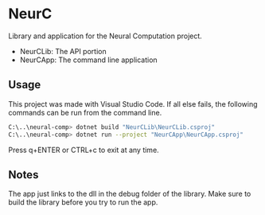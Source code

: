 # NeurC

Library and application for the Neural Computation project.

* NeurCLib: The API portion
* NeurCApp: The command line application

## Usage

This project was made with Visual Studio Code. If all else fails, the following commands can be run from the command line.

```bash
C:\..\neural-comp> dotnet build "NeurCLib\NeurCLib.csproj"
C:\..\neural-comp> dotnet run --project "NeurCApp\NeurCApp.csproj"
```

Press q+ENTER or CTRL+c to exit at any time.

## Notes

The app just links to the dll in the debug folder of the library. Make sure to build the library before you try to run the app.